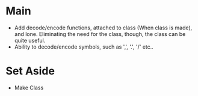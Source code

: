 # Main
- Add decode/encode functions, attached to class (When class is made), and lone. Eliminating the need for the class, though, the class can be quite useful.
- Ability to decode/encode symbols, such as ',', '.', '/' etc..

# Set Aside 
- Make Class